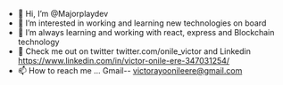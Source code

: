 - 👋 Hi, I’m @Majorplaydev
- 👀 I’m interested in working and learning new technologies on board
- 🌱 I’m always learning and working with react, express and Blockchain technology
- 💞️ Check me out on twitter twitter.com/onile_victor and Linkedin https://www.linkedin.com/in/victor-onile-ere-347031254/
- 📫 How to reach me ... Gmail-- victorayoonileere@gmail.com

<!---
Majorplaydev/Majorplaydev is a ✨ special ✨ repository because its `README.md` (this file) appears on your GitHub profile.
You can click the Preview link to take a look at your changes.
--->
